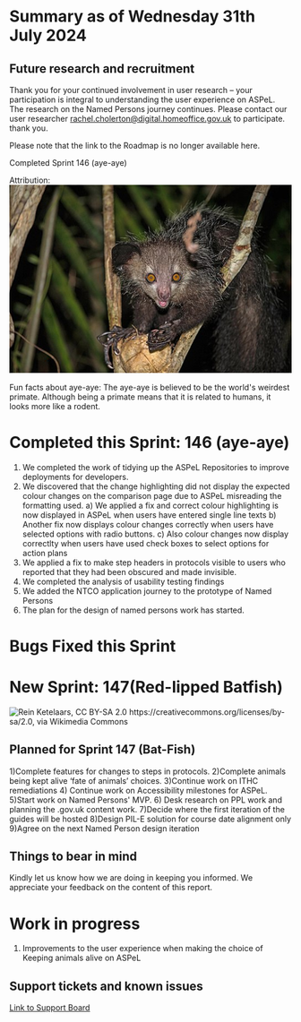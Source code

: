 # Summary as of Wednesday 31th July 2024



## Future research and recruitment 

Thank you for your continued involvement in user research – your participation is integral to understanding the user experience on ASPeL. The research on the Named Persons journey continues. Please contact our user researcher rachel.cholerton@digital.homeoffice.gov.uk to participate. thank you.  
 


Please note that the link to the Roadmap is no longer available here.



Completed Sprint 146 (aye-aye)


Attribution:
![nomis-simon, CC BY 2.0 <https://creativecommons.org/licenses/by/2.0>, via Wikimedia Commons](graphs/Wild_aye_aye.jpg)



Fun facts about aye-aye: The aye-aye is believed to be the world's weirdest primate. Although being a primate means that it is related to humans, it looks more like a rodent.


# Completed this Sprint: 146 (aye-aye)
1) We completed the work of tidying up the ASPeL Repositories to improve deployments for developers.
2) We discovered that the change highlighting did not display the expected colour changes on the comparison page due to ASPeL misreading the formatting used. 
     a) We applied a fix and correct colour highlighting is now displayed in ASPeL when users have entered single line texts
     b) Another fix now displays colour changes correctly when users have selected options with radio buttons.
     c) Also colour changes now display correctlty when users have used check boxes to select options for action plans
3) We applied a fix to make step headers in protocols visible to users who reported that they had been obscured and made invisible. 
4) We completed the analysis of usability testing findings
5) We added the NTCO application journey to the prototype of Named Persons
6) The plan for the design of named persons work has started.  


   




# Bugs Fixed this Sprint





# New Sprint: 147(Red-lipped Batfish)



![Rein Ketelaars, CC BY-SA 2.0 <https://creativecommons.org/licenses/by-sa/2.0>, via Wikimedia Commons](graphs)















 

## Planned for Sprint 147 (Bat-Fish)

1)Complete features for changes to steps in protocols. 
2)Complete animals being kept alive ‘fate of animals’ choices. 
3)Continue work on ITHC remediations 
4) Continue work on Accessibility milestones for ASPeL. 
5)Start work on Named Persons' MVP. 
6) Desk research on PPL work and planning the .gov.uk content work. 
7)Decide where the first iteration of the guides will be hosted 
8)Design PIL-E solution for course date alignment only
9)Agree on the next Named Person design iteration


   


## Things to bear in mind
Kindly let us know how we are doing in keeping you informed. We appreciate your feedback on the content of this report.

# Work in progress
1) Improvements to the user experience when making the choice of Keeping animals alive on ASPeL
  

   
 
   
## Support tickets and known issues
[Link to Support Board](https://collaboration.homeoffice.gov.uk/jira/secure/RapidBoard.jspa?rapidView=1717)
